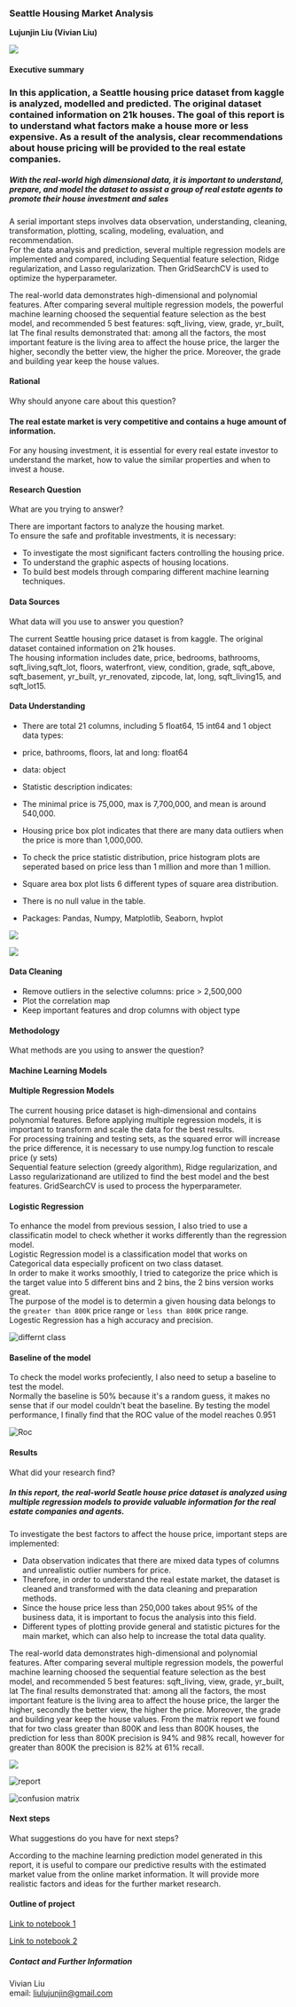 ### Seattle Housing Market Analysis
**Lujunjin Liu (Vivian Liu)**

![](./image/Seatle1.jpg)

#### Executive summary


### In this application, a Seattle housing price dataset from kaggle is analyzed, modelled and predicted. The original dataset contained information on 21k houses. The goal of this report is to understand what factors make a house more or less expensive. As a result of the analysis, clear recommendations about house pricing will be provided to the real estate companies.
##### With the real-world high dimensional data, it is important to understand, prepare, and model the dataset to assist a group of real estate agents to promote their house investment and sales   
A serial important steps involves data observation, understanding, cleaning, transformation, plotting, scaling, modeling, evaluation, and recommendation.       
For the data analysis and prediction, several multiple regression models are implemented and compared, including Sequential feature selection, Ridge regularization, and Lasso regularization. Then GridSearchCV is used to optimize the hyperparameter.      
 
The real-world data demonstrates high-dimensional and polynomial features. After comparing several multiple regression models, the powerful machine learning choosed the sequential feature selection as the best model, and recommended 5 best features: sqft_living, view, grade, yr_built, lat
The final results demonstrated that: among all the factors, the most important feature is the living area to affect the house price, the larger the higher, secondly the better view, the higher the price. Moreover, the grade and building year keep the house values.

#### Rational
Why should anyone care about this question?

#### The real estate market is very competitive and contains a huge amount of information. 
For any housing investment, it is essential for every real estate investor to understand the market, how to value the similar properties and when to invest a house.

#### Research Question
What are you trying to answer?

There are important factors to analyze the housing market.   
To ensure the safe and profitable investments, it is necessary:
* To investigate the most significant facters controlling the housing price.  
* To understand the graphic aspects of housing locations.   
* To build best models through comparing different machine learning techniques.  


#### Data Sources
What data will you use to answer you question?

The current Seattle housing price dataset is from kaggle. The original dataset contained information on 21k houses.    
The housing information includes date, price, bedrooms, bathrooms, sqft_living,sqft_lot, floors, waterfront, view, condition, grade, sqft_above, sqft_basement, yr_built, yr_renovated, zipcode, lat, long, sqft_living15, and sqft_lot15.   

#### Data Understanding

* There are total 21 columns, including 5 float64, 15 int64 and 1 object data types:    
 * price, bathrooms, floors, lat and long: float64
 * data: object   
    
* Statistic description indicates:   
 * The minimal price is 75,000, max is 7,700,000, and mean is around 540,000.
 * Housing price box plot indicates that there are many data outliers when the price is more than 1,000,000.
 * To check the price statistic distribution, price histogram plots are seperated based on price less than 1 million and more than 1 million.
 * Square area box plot lists 6 different types of square area distribution. 
    
* There is no null value in the table.
* Packages: Pandas, Numpy, Matplotlib, Seaborn, hvplot

![](./image/House_Box.jpg)

![](./image/Price_Hist.jpg)

#### Data Cleaning   
* Remove outliers in the selective columns: price > 2,500,000
* Plot the correlation map 
* Keep important features and drop columns with object type


#### Methodology
What methods are you using to answer the question?

#### Machine Learning Models
#### Multiple Regression Models
The current housing price dataset is high-dimensional and contains polynomial features.
Before applying multiple regression models, it is important to transform and scale the data for the best results.   
For processing training and testing sets, as the squared error will increase the price difference, it is necessary to use numpy.log function to rescale price (y sets)   
Sequential feature selection (greedy algorithm), Ridge regularization, and Lasso regularizationand are utilized to find the best model and the best features. GridSearchCV is used to process the hyperparameter.      


#### Logistic Regression
To enhance the model from previous session, I also tried to use a classificatin model to check whether it works differently than the regression model.   
Logistic Regression model is a classification model that works on Categorical data especially proficent on two class dataset.   
In order to make it works smoothly, I tried to categorize the price which is the target value into 5 different bins and 2 bins, the 2 bins version works great.    
The purpose of the model is to determin a given housing data belongs to the `greater than 800K` price range or `less than 800K` price range.   
Logestic Regression has a high accuracy and precision.   

![differnt class](./image/pie.png)

#### Baseline of the model


To check the model works profeciently, I also need to setup a baseline to test the model.   
Normally the baseline is 50% because it's a random guess, it makes no sense that if our model couldn't beat the baseline.
By testing the model performance, I finally find that the ROC value of the model reaches 0.951

![Roc](./image/roc.png)

#### Results
What did your research find?

##### In this report, the real-world Seatle house price dataset is analyzed using multiple regression models to provide valuable information for the real estate companies and agents. 
To investigate the best factors to affect the house price, important steps are implemented: 
* Data observation indicates that there are mixed data types of columns and unrealistic outlier numbers for price.  
* Therefore, in order to understand the real estate market, the dataset is cleaned and transformed with the 
data cleaning and preparation methods.   
* Since the house price less than 250,000 takes about 95% of the business data, it is important to focus the analysis into this field.      
* Different types of plotting provide general and statistic pictures for the main market, which can also help to increase the total data quality. 
   
The real-world data demonstrates high-dimensional and polynomial features. After comparing several multiple regression models, the powerful machine learning choosed the sequential feature selection as the best model, and recommended 5 best features: sqft_living, view, grade, yr_built, lat
The final results demonstrated that: among all the factors, the most important feature is the living area to affect the house price, the larger the higher, secondly the better view, the higher the price. Moreover, the grade and building year keep the house values.
From the matrix report we found that for two class greater than 800K and less than 800K houses, the prediction for less than 800K precision is 94% and 98% recall, however for greater than 800K the precision is 82% at 61% recall.


![](./image/Best_Model.jpg)

![report](./image/report.png)

![confusion matrix](./image/matrix.png)

#### Next steps
What suggestions do you have for next steps?


According to the machine learning prediction model generated in this  report, it is useful to compare our predictive results with the estimated market value from the online market information.
It will provide more realistic factors and ideas for the further market research.

#### Outline of project

[Link to notebook 1](https://github.com/lis-assignment/Capstone-Part2/blob/main/Capstone_Project_Main.ipynb)

[Link to notebook 2](https://github.com/lis-assignment/Capstone-Part2/blob/main/Seatle_Housing_Classification.ipynb)



##### Contact and Further Information

Vivian Liu   
email: liulujunjin@gmail.com